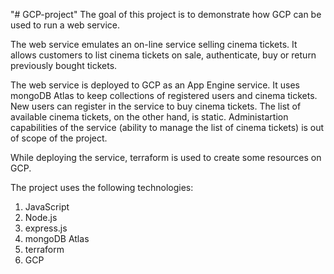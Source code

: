 "# GCP-project" 
The goal of this project is to demonstrate how GCP can be used to run a web service.

The web service emulates an on-line service selling cinema tickets.
It allows customers to list cinema tickets on sale, authenticate, buy or return previously 
bought tickets. 

The web service is deployed to GCP as an App Engine service. It uses mongoDB Atlas to keep 
collections of registered users and cinema tickets. New users can register in the service 
to buy cinema tickets. The list of available cinema tickets, on the other hand, is static. 
Administartion capabilities of the service (ability to manage the list of cinema tickets) 
is out of scope of the project.

While deploying the service, terraform is used to create some resources on GCP.

The project uses the following technologies:
1. JavaScript
2. Node.js
3. express.js
4. mongoDB Atlas
5. terraform
6. GCP